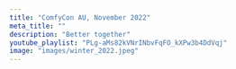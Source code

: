 ```yaml
---
title: "ComfyCon AU, November 2022"
meta_title: ""
description: "Better together"
youtube_playlist: "PLg-aMs82kVNrINbvFqFO_kXPw3b4DdVqj"
image: "images/winter_2022.jpeg"
---
```


